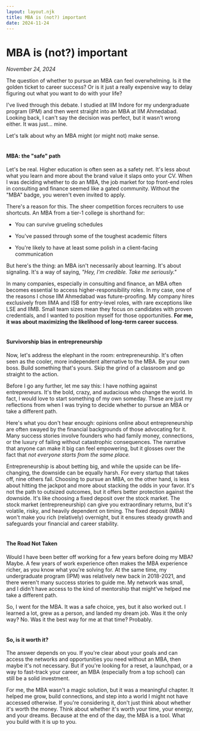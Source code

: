 ```yaml
---
layout: layout.njk
title: MBA is (not?) important
date: 2024-11-24
---
```


# MBA is (not?) important
*November 24, 2024*

The question of whether to pursue an MBA can feel overwhelming. Is it the golden ticket to career success? Or is it just a really expensive way to delay figuring out what you want to do with your life?

I've lived through this debate. I studied at IIM Indore for my undergraduate program (IPM) and then went straight into an MBA at IIM Ahmedabad. Looking back, I can't say the decision was perfect, but it wasn't wrong either. It was just... mine.

Let's talk about why an MBA might (or might not) make sense.<br>
<br>

#### **MBA: the "safe" path**

Let's be real. Higher education is often seen as a safety net. It's less about what you learn and more about the brand value it slaps onto your CV. When I was deciding whether to do an MBA, the job market for top front-end roles in consulting and finance seemed like a gated community. Without the "MBA" badge, you weren't even invited to apply.

There's a reason for this. The sheer competition forces recruiters to use shortcuts. An MBA from a tier-1 college is shorthand for:

-   You can survive grueling schedules

-   You've passed through some of the toughest academic filters

-   You're likely to have at least some polish in a client-facing communication

But here's the thing: an MBA isn't necessarily about learning. It's about signaling. It's a way of saying, *"Hey, I'm credible. Take me seriously."*

In many companies, especially in consulting and finance, an MBA often becomes essential to access higher-responsibility roles. In my case, one of the reasons I chose IIM Ahmedabad was future-proofing. My company hires exclusively from IIMA and ISB for entry-level roles, with rare exceptions like LSE and IIMB. Small team sizes mean they focus on candidates with proven credentials, and I wanted to position myself for those opportunities. **For me, it was about maximizing the likelihood of long-term career success**.<br>
<br>

#### **Survivorship bias in entrepreneurship**

Now, let's address the elephant in the room: entrepreneurship. It's often seen as the cooler, more independent alternative to the MBA. Be your own boss. Build something that's yours. Skip the grind of a classroom and go straight to the action.

Before I go any further, let me say this: I have nothing against entrepreneurs. It's the bold, crazy, and audacious who change the world. In fact, I would love to start something of my own someday. These are just my reflections from when I was trying to decide whether to pursue an MBA or take a different path.

Here's what you don't hear enough: opinions online about entrepreneurship are often swayed by the financial backgrounds of those advocating for it. Many success stories involve founders who had family money, connections, or the luxury of failing without catastrophic consequences. The narrative that anyone can make it big can feel empowering, but it glosses over the fact that *not everyone starts from the same place.*

Entrepreneurship is about betting big, and while the upside can be life-changing, the downside can be equally harsh. For every startup that takes off, nine others fail. Choosing to pursue an MBA, on the other hand, is less about hitting the jackpot and more about stacking the odds in your favor. It's not the path to outsized outcomes, but it offers better protection against the downside. It's like choosing a fixed deposit over the stock market. The stock market (entrepreneurship) can give you extraordinary returns, but it's volatile, risky, and heavily dependent on timing. The fixed deposit (MBA) won't make you rich (relatively) overnight, but it ensures steady growth and safeguards your financial and career stability.<br>
<br>

#### **The Road Not Taken**

Would I have been better off working for a few years before doing my MBA? Maybe. A few years of work experience often makes the MBA experience richer, as you know what you're solving for. At the same time, my undergraduate program (IPM) was relatively new back in 2018-2021, and there weren't many success stories to guide me. My network was small, and I didn't have access to the kind of mentorship that might've helped me take a different path.

So, I went for the MBA. It was a safe choice, yes, but it also worked out. I learned a lot, grew as a person, and landed my dream job. Was it the only way? No. Was it the best way for me at that time? Probably.<br>
<br>

#### **So, is it worth it?**

The answer depends on you. If you're clear about your goals and can access the networks and opportunities you need without an MBA, then maybe it's not necessary. But if you're looking for a reset, a launchpad, or a way to fast-track your career, an MBA (especially from a top school) can still be a solid investment.

For me, the MBA wasn't a magic solution, but it was a meaningful chapter. It helped me grow, build connections, and step into a world I might not have accessed otherwise. If you're considering it, don't just think about whether it's worth the money. Think about whether it's worth your time, your energy, and your dreams. Because at the end of the day, the MBA is a tool. What you build with it is up to you.